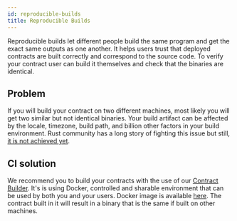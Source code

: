 ```yaml
---
id: reproducible-builds
title: Reproducible Builds
---
```


Reproducible builds let different people build the same program and get the exact same outputs as one another. It helps users trust that deployed contracts are built correctly and correspond to the source code. To verify your contract user can build it themselves and check that the binaries are identical.

## Problem
If you will build your contract on two different machines, most likely you will get two similar but not identical binaries. Your build artifact can be affected by the locale, timezone, build path, and billion other factors in your build environment. Rust community has a long story of fighting this issue but still, [it is not achieved yet](https://github.com/rust-lang/rust/labels/A-reproducibility).

## CI solution
We recommend you to build your contracts with the use of our [Contract Builder](https://github.com/near/near-sdk-rs/tree/master/contract-builder). It's is using Docker, controlled and sharable environment that can be used by both you and your users. Docker image is available [here](https://hub.docker.com/r/nearprotocol/contract-builder). The contract built in it will result in a binary that is the same if built on other machines.
